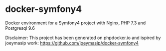 # docker-symfony4
Docker environment for a Symfony4 project with Nginx, PHP 7.3 and Postgresql 9.6

Disclaimer: This project has been generated on phpdocker.io and ispired by joeymasip work: https://github.com/joeymasip/docker-symfony4

